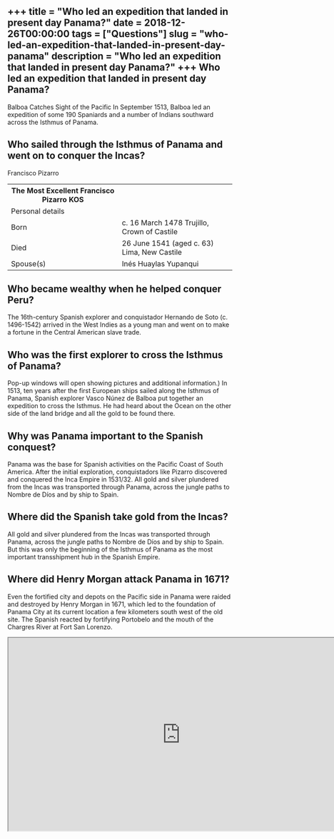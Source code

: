 +++
title = "Who led an expedition that landed in present day Panama?"
date = 2018-12-26T00:00:00
tags = ["Questions"]
slug = "who-led-an-expedition-that-landed-in-present-day-panama"
description = "Who led an expedition that landed in present day Panama?"
+++
Who led an expedition that landed in present day Panama?
--------------------------------------------------------

Balboa Catches Sight of the Pacific In September 1513, Balboa led an expedition of some 190 Spaniards and a number of Indians southward across the Isthmus of Panama.

Who sailed through the Isthmus of Panama and went on to conquer the Incas?
--------------------------------------------------------------------------

Francisco Pizarro

<table><tr><th>The Most Excellent Francisco Pizarro KOS</th></tr><tr><td>Personal details</td></tr><tr><td>Born</td><td>c. 16 March 1478 Trujillo, Crown of Castile</td></tr><tr><td>Died</td><td>26 June 1541 (aged c. 63) Lima, New Castile</td></tr><tr><td>Spouse(s)</td><td>Inés Huaylas Yupanqui</td></tr></table>

Who became wealthy when he helped conquer Peru?
-----------------------------------------------

The 16th-century Spanish explorer and conquistador Hernando de Soto (c. 1496-1542) arrived in the West Indies as a young man and went on to make a fortune in the Central American slave trade.

Who was the first explorer to cross the Isthmus of Panama?
----------------------------------------------------------

Pop-up windows will open showing pictures and additional information.) In 1513, ten years after the first European ships sailed along the Isthmus of Panama, Spanish explorer Vasco Núnez de Balboa put together an expedition to cross the Isthmus. He had heard about the Ocean on the other side of the land bridge and all the gold to be found there.

Why was Panama important to the Spanish conquest?
-------------------------------------------------

Panama was the base for Spanish activities on the Pacific Coast of South America. After the initial exploration, conquistadors like Pizarro discovered and conquered the Inca Empire in 1531/32. All gold and silver plundered from the Incas was transported through Panama, across the jungle paths to Nombre de Díos and by ship to Spain.

Where did the Spanish take gold from the Incas?
-----------------------------------------------

All gold and silver plundered from the Incas was transported through Panama, across the jungle paths to Nombre de Díos and by ship to Spain. But this was only the beginning of the Isthmus of Panama as the most important transshipment hub in the Spanish Empire.

Where did Henry Morgan attack Panama in 1671?
---------------------------------------------

Even the fortified city and depots on the Pacific side in Panama were raided and destroyed by Henry Morgan in 1671, which led to the foundation of Panama City at its current location a few kilometers south west of the old site. The Spanish reacted by fortifying Portobelo and the mouth of the Chargres River at Fort San Lorenzo.

<iframe allow="accelerometer; autoplay; clipboard-write; encrypted-media; gyroscope; picture-in-picture" allowfullscreen="" class="__youtube_prefs__  epyt-is-override  no-lazyload" data-no-lazy="1" data-origheight="433" data-origwidth="770" data-skipgform_ajax_framebjll="" height="433" id="_ytid_53516" loading="lazy" src="https://www.youtube.com/embed/dItfnvG2v8c?enablejsapi=1&autoplay=0&cc_load_policy=0&cc_lang_pref=&iv_load_policy=1&loop=0&modestbranding=0&rel=1&fs=1&playsinline=0&autohide=2&theme=dark&color=red&controls=1&" title="YouTube player" width="770"></iframe>